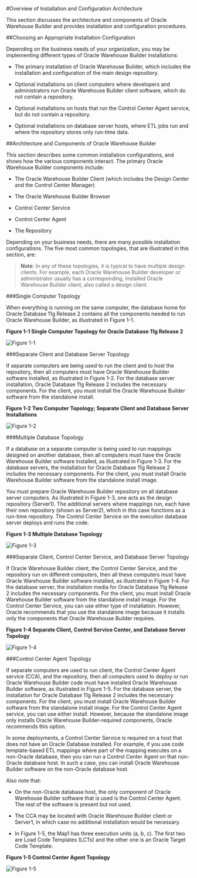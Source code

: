 #Overview of Installation and Configuration Architecture

This section discusses the architecture and components of Oracle Warehouse Builder and provides installation and configuration procedures.

##Choosing an Appropriate Installation Configuration

Depending on the business needs of your organization, you may be implementing different types of Oracle Warehouse Builder installations:

* The primary installation of Oracle Warehouse Builder, which includes the installation and configuration of the main design repository.

* Optional installations on client computers where developers and administrators run Oracle Warehouse Builder client software, which do not contain a repository.

* Optional installations on hosts that run the Control Center Agent service, but do not contain a repository.

* Optional installations on database server hosts, where ETL jobs run and where the repository stores only run-time data.

##Architecture and Components of Oracle Warehouse Builder

This section describes some common installation configurations, and shows how the various components interact. The primary Oracle Warehouse Builder components include:

* The Oracle Warehouse Builder Client (which includes the Design Center and the Control Center Manager)

* The Oracle Warehouse Builder Browser

* Control Center Service

* Control Center Agent

* The Repository

Depending on your business needs, there are many possible installation configurations. The five most common topologies, that are illustrated in this section, are:

> **Note**: In any of these topologies, it is typical to have multiple design clients. For example, each Oracle Warehouse Builder developer or administrator usually has a corresponding, installed Oracle Warehouse Builder client, also called a design client.

###Single Computer Topology

When everything is running on the same computer, the database home for Oracle Database 11g Release 2 contains all the components needed to run Oracle Warehouse Builder, as illustrated in Figure 1-1.

**Figure 1-1 Single Computer Topology for Oracle Database 11g Release 2**

![Figure 1-1](img/topology_01.gif)

###Separate Client and Database Server Topology

If separate computers are being used to run the client and to host the repository, then all computers must have Oracle Warehouse Builder software installed, as illustrated in Figure 1-2. For the database server installation, Oracle Database 11g Release 2 includes the necessary components. For the client, you must install the Oracle Warehouse Builder software from the standalone install.

**Figure 1-2 Two Computer Topology; Separate Client and Database Server Installations**

![Figure 1-2](img/topology_02.gif)

###Multiple Database Topology

If a database on a separate computer is being used to run mappings designed on another database, then all computers must have the Oracle Warehouse Builder software installed, as illustrated in Figure 1-3. For the database servers, the installation for Oracle Database 11g Release 2 includes the necessary components. For the client, you must install Oracle Warehouse Builder software from the standalone install image.

You must prepare Oracle Warehouse Builder repository on all database server computers. As illustrated in Figure 1-3, one acts as the design repository (Server1). The additional servers where mappings run, each have their own repository (shown as Server2), which in this case functions as a run-time repository. The Control Center Service on the execution database server deploys and runs the code.

**Figure 1-3 Multiple Database Topology**

![Figure 1-3](img/topology_03.gif)

###Separate Client, Control Center Service, and Database Server Topology

If Oracle Warehouse Builder client, the Control Center Service, and the repository run on different computers, then all these computers must have Oracle Warehouse Builder software installed, as illustrated in Figure 1-4. For the database server, the installation media for Oracle Database 11g Release 2 includes the necessary components. For the client, you must install Oracle Warehouse Builder software from the standalone install image. For the Control Center Service, you can use either type of installation. However, Oracle recommends that you use the standalone image because it installs only the components that Oracle Warehouse Builder requires.

**Figure 1-4 Separate Client, Control Service Center, and Database Server Topology**

![Figure 1-4](img/topology_04.gif)

###Control Center Agent Topology

If separate computers are used to run client, the Control Center Agent service (CCA), and the repository, then all computers used to deploy or run Oracle Warehouse Builder code must have installed Oracle Warehouse Builder software, as illustrated in Figure 1-5. For the database server, the installation for Oracle Database 11g Release 2 includes the necessary components. For the client, you must install Oracle Warehouse Builder software from the standalone install image. For the Control Center Agent service, you can use either install. However, because the standalone image only installs Oracle Warehouse Builder-required components, Oracle recommends this option.

In some deployments, a Control Center Service is required on a host that does not have an Oracle Database installed. For example, if you use code template-based ETL mappings where part of the mapping executes on a non-Oracle database, then you can run a Control Center Agent on that non-Oracle database host. In such a case, you can install Oracle Warehouse Builder software on the non-Oracle database host.

Also note that:

* On the non-Oracle database host, the only component of Oracle Warehouse Builder software that is used is the Control Center Agent. The rest of the software is present but not used.

* The CCA may be located with Oracle Warehouse Builder client or Server1, in which case no additional installation would be necessary.

* In Figure 1-5, the Map1 has three execution units (a, b, c). The first two are Load Code Templates (LCTs) and the other one is an Oracle Target Code Template.

**Figure 1-5 Control Center Agent Topology**

![Figure 1-5](img/topology_05.gif)





















